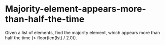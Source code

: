 # Majority-element-appears-more-than-half-the-time
Given a list of elements, find the majority element, which appears more than half the time (> floor(len(lst) / 2.0)).
